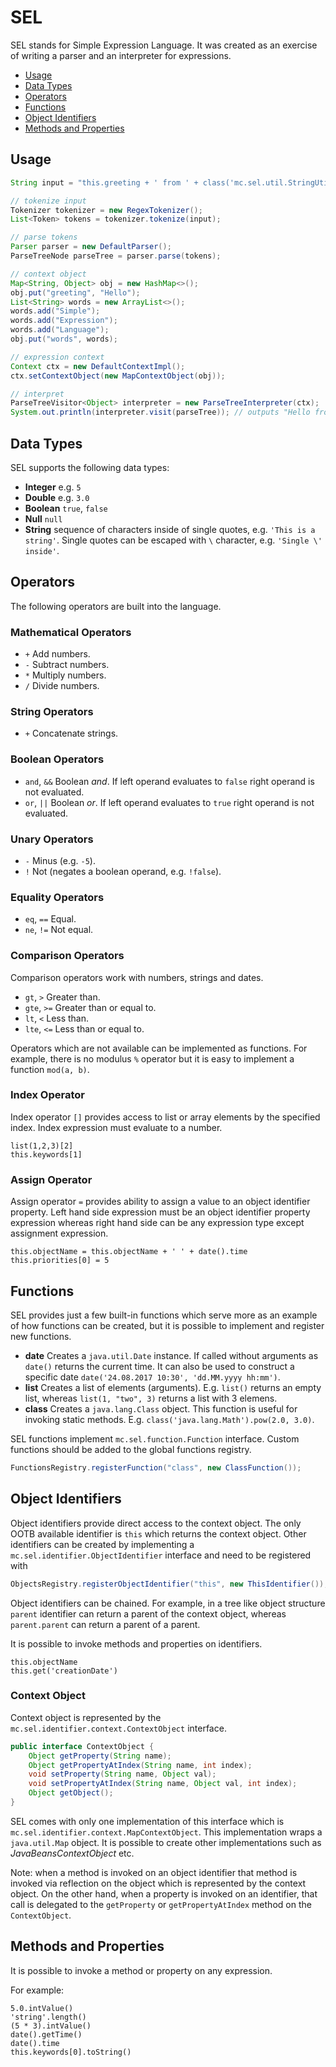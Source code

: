 # SEL
SEL stands for Simple Expression Language. It was created as an exercise of writing a parser and an interpreter for expressions.

* [Usage](#usage)
* [Data Types](#data-types)
* [Operators](#operators)
* [Functions](#functions)
* [Object Identifiers](#object-identifiers)
* [Methods and Properties](#methods-and-properties)

## Usage
```java
String input = "this.greeting + ' from ' + class('mc.sel.util.StringUtils').join(' ', this.words)";

// tokenize input
Tokenizer tokenizer = new RegexTokenizer();
List<Token> tokens = tokenizer.tokenize(input);

// parse tokens
Parser parser = new DefaultParser();
ParseTreeNode parseTree = parser.parse(tokens);

// context object
Map<String, Object> obj = new HashMap<>();
obj.put("greeting", "Hello");
List<String> words = new ArrayList<>();
words.add("Simple");
words.add("Expression");
words.add("Language");
obj.put("words", words);

// expression context
Context ctx = new DefaultContextImpl();
ctx.setContextObject(new MapContextObject(obj));

// interpret
ParseTreeVisitor<Object> interpreter = new ParseTreeInterpreter(ctx);
System.out.println(interpreter.visit(parseTree)); // outputs "Hello from Simple Expression Language"
```

## Data Types
SEL supports the following data types:
* __Integer__ e.g. `5`
* __Double__ e.g. `3.0`
* __Boolean__ `true`, `false`
* __Null__ `null`
* __String__ sequence of characters inside of single quotes, e.g. `'This is a string'`. Single quotes can be escaped 
with `\` character, e.g. `'Single \' inside'`.

## Operators
The following operators are built into the language.

### Mathematical Operators
* `+` Add numbers.
* `-` Subtract numbers.
* `*` Multiply numbers.
* `/` Divide numbers.

### String Operators
* `+` Concatenate strings.

### Boolean Operators
* `and`, `&&` Boolean _and_. If left operand evaluates to `false` right operand is not evaluated.
* `or`, `||` Boolean _or_. If left operand evaluates to `true` right operand is not evaluated.

### Unary Operators
* `-` Minus (e.g. `-5`).
* `!` Not (negates a boolean operand, e.g. `!false`).

### Equality Operators
* `eq`, `==` Equal.
* `ne`, `!=` Not equal.

### Comparison Operators
Comparison operators work with numbers, strings and dates.

* `gt`, `>` Greater than.
* `gte`, `>=` Greater than or equal to.
* `lt`, `<` Less than.
* `lte`, `<=` Less than or equal to.

Operators which are not available can be implemented as functions. For example, there is no modulus `%` operator but 
it is easy to implement a function `mod(a, b)`.

### Index Operator
Index operator `[]` provides access to list or array elements by the specified index. Index expression must 
evaluate to a number.

```
list(1,2,3)[2]
this.keywords[1]
``` 

### Assign Operator
Assign operator `=` provides ability to assign a value to an object identifier property. Left hand side expression must
be an object identifier property expression whereas right hand side can be any expression type except assignment expression.

```
this.objectName = this.objectName + ' ' + date().time
this.priorities[0] = 5
```

## Functions
SEL provides just a few built-in functions which serve more as an example of how functions can be created, but it is 
possible to implement and register new functions.

* __date__ Creates a `java.util.Date` instance. If called without arguments as `date()` returns the current time. It can 
also be used to construct a specific date `date('24.08.2017 10:30', 'dd.MM.yyyy hh:mm')`.
* __list__ Creates a list of elements (arguments). E.g. `list()` returns an empty list, whereas `list(1, "two", 3)` 
returns a list with 3 elemens.
* __class__ Creates a `java.lang.Class` object. This function is useful for invoking static methods. 
E.g. `class('java.lang.Math').pow(2.0, 3.0)`.

SEL functions implement `mc.sel.function.Function` interface. Custom functions should be added to the global functions registry.

```java
FunctionsRegistry.registerFunction("class", new ClassFunction());
```

## Object Identifiers
Object identifiers provide direct access to the context object. The only OOTB available identifier is `this` which 
returns the context object. Other identifiers can be created by implementing a `mc.sel.identifier.ObjectIdentifier` 
interface and need to be registered with

```java
ObjectsRegistry.registerObjectIdentifier("this", new ThisIdentifier());
```

Object identifiers can be chained. For example, in a tree like object structure `parent` identifier can return a parent 
of the context object, whereas `parent.parent` can return a parent of a parent.

It is possible to invoke methods and properties on identifiers.

```
this.objectName
this.get('creationDate')
```

### Context Object
Context object is represented by the `mc.sel.identifier.context.ContextObject` interface.

```java
public interface ContextObject {
    Object getProperty(String name);
    Object getPropertyAtIndex(String name, int index);
    void setProperty(String name, Object val);
    void setPropertyAtIndex(String name, Object val, int index);
    Object getObject();
}
``` 

SEL comes with only one implementation of this interface which is `mc.sel.identifier.context.MapContextObject`. 
This implementation wraps a `java.util.Map` object. It is possible to create other implementations such as
_JavaBeansContextObject_ etc. 

Note: when a method is invoked on an object identifier that method is invoked via reflection on the object which is 
represented by the context object. On the other hand, when a property is invoked on an identifier, that call is delegated
to the `getProperty` or `getPropertyAtIndex` method on the `ContextObject`.

## Methods and Properties
It is possible to invoke a method or property on any expression. 

For example:
```
5.0.intValue()
'string'.length()
(5 * 3).intValue()
date().getTime()
date().time
this.keywords[0].toString()
```
